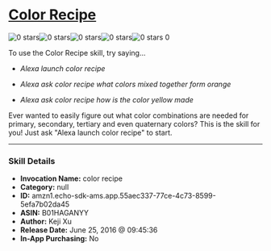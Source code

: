 # [Color Recipe](http://alexa.amazon.com/#skills/amzn1.echo-sdk-ams.app.55aec337-77ce-4c73-8599-5efa7b02da45)
![0 stars](../../images/ic_star_border_black_18dp_1x.png)![0 stars](../../images/ic_star_border_black_18dp_1x.png)![0 stars](../../images/ic_star_border_black_18dp_1x.png)![0 stars](../../images/ic_star_border_black_18dp_1x.png)![0 stars](../../images/ic_star_border_black_18dp_1x.png) 0

To use the Color Recipe skill, try saying...

* *Alexa launch color recipe*

* *Alexa ask color recipe what colors mixed together form orange*

* *Alexa ask color recipe how is the color yellow made*

Ever wanted to easily figure out what color combinations are needed for primary, secondary, tertiary and even quaternary colors?  This is the skill for you!  Just ask "Alexa launch color recipe" to start.

***

### Skill Details

* **Invocation Name:** color recipe
* **Category:** null
* **ID:** amzn1.echo-sdk-ams.app.55aec337-77ce-4c73-8599-5efa7b02da45
* **ASIN:** B01HAGANYY
* **Author:** Keji Xu
* **Release Date:** June 25, 2016 @ 09:45:36
* **In-App Purchasing:** No
